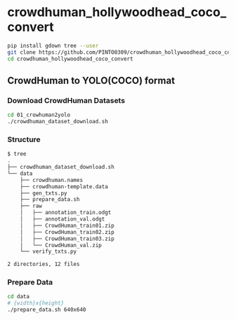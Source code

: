 # crowdhuman_hollywoodhead_coco_convert

```bash
pip install gdown tree --user
git clone https://github.com/PINTO0309/crowdhuman_hollywoodhead_coco_convert.git
cd crowdhuman_hollywoodhead_coco_convert
```
## CrowdHuman to YOLO(COCO) format
### Download CrowdHuman Datasets
```bash
cd 01_crowhuman2yolo
./crowdhuman_dataset_download.sh
```
### Structure
```bash
$ tree
.
├── crowdhuman_dataset_download.sh
└── data
    ├── crowdhuman.names
    ├── crowdhuman-template.data
    ├── gen_txts.py
    ├── prepare_data.sh
    ├── raw
    │   ├── annotation_train.odgt
    │   ├── annotation_val.odgt
    │   ├── CrowdHuman_train01.zip
    │   ├── CrowdHuman_train02.zip
    │   ├── CrowdHuman_train03.zip
    │   └── CrowdHuman_val.zip
    └── verify_txts.py

2 directories, 12 files
```
### Prepare Data
```bash
cd data
# {width}x{height}
./prepare_data.sh 640x640
```
